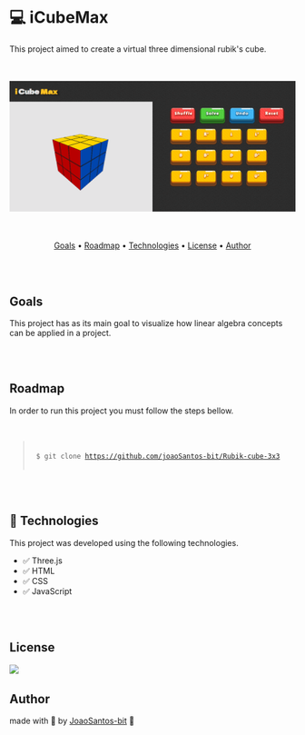# :computer: iCubeMax  
<p>This project aimed to create a virtual three dimensional rubik's cube.</p>

<br>
<br>

<div align="center">
  <img src="https://github.com/joaoSantos-bit/Rubik-cube-3x3/blob/main/cubomagico.gif" alt="rubik cube introduction gif">
</div>

<br>
<br>

<p align="center">
  <a href="#goals">Goals</a> •
  <a href="#roadmap">Roadmap</a> • 
  <a href="#technologies">Technologies</a> • 
  <a href="#license">License</a> • 
  <a href="#author">Author</a>
</p>

<br>
<br>

## Goals
<p> This project has as its main goal to visualize how linear algebra concepts can be applied in a project. </p>

<br>
<br>

## Roadmap
<p> In order to run this project you must follow the steps bellow. </p>
<br>

><code><br> $ git clone https://github.com/joaoSantos-bit/Rubik-cube-3x3 <br></code>


<br>
<br>

## :rocket: Technologies
<p>This project was developed using the following technologies.</p>

* :white_check_mark: Three.js
* :white_check_mark: HTML
* :white_check_mark: CSS
* :white_check_mark: JavaScript

<br>
<br>

## License
<img src="https://img.shields.io/github/license/Rocketseat/unform"/>

<br>

## Author
made with :blue_heart: by <a href="https://github.com/joaoSantos-bit">JoaoSantos-bit</a> :wave:
